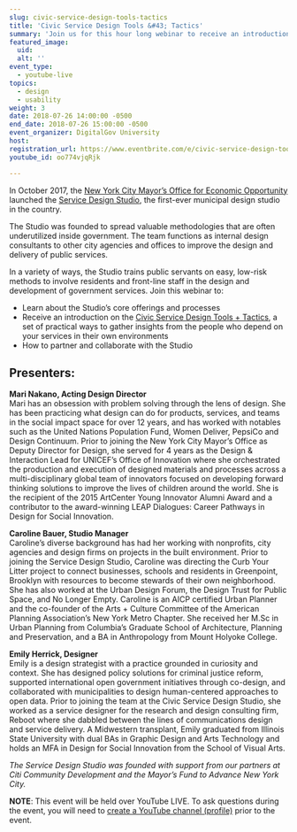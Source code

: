 ```yaml
---
slug: civic-service-design-tools-tactics
title: 'Civic Service Design Tools &#43; Tactics'
summary: 'Join us for this hour long webinar to receive an introduction on the Civic Service Design Tools &#43; Tactics, a set of practical ways to gather insights from the people who depend on your services in their own environments&#46; '
featured_image:
  uid:
  alt: ''
event_type:
  - youtube-live
topics:
  - design
  - usability
weight: 3
date: 2018-07-26 14:00:00 -0500
end_date: 2018-07-26 15:00:00 -0500
event_organizer: DigitalGov University
host:
registration_url: https://www.eventbrite.com/e/civic-service-design-tools-tactics-tickets-47865327483
youtube_id: oo774vjqRjk

---
```


In October 2017, the [New York City Mayor’s Office for Economic Opportunity](https://www1.nyc.gov/site/opportunity/index.page) launched the [Service Design Studio](https://www1.nyc.gov/site/opportunity/portfolio/service-design-studio.page), the first-ever municipal design studio in the country.

The Studio was founded to spread valuable methodologies that are often underutilized inside government. The team functions as internal design consultants to other city agencies and offices to improve the design and delivery of public services.

In a variety of ways, the Studio trains public servants on easy, low-risk methods to involve residents and front-line staff in the design and development of government services. Join this webinar to:

- Learn about the Studio’s core offerings and processes
- Receive an introduction on the [Civic Service Design Tools + Tactics](https://www1.nyc.gov/assets/servicedesign/index.html), a set of practical ways to gather insights from the people who depend on your services in their own environments
- How to partner and collaborate with the Studio

## Presenters:

**Mari Nakano, Acting Design Director** <br />
Mari has an obsession with problem solving through the lens of design. She has been practicing what design can do for products, services, and teams in the social impact space for over 12 years, and has worked with notables such as the United Nations Population Fund, Women Deliver, PepsiCo and Design Continuum. Prior to joining the New York City Mayor’s Office as Deputy Director for Design, she served for 4 years as the Design & Interaction Lead for UNICEF’s Office of Innovation where she orchestrated the production and execution of designed materials and processes across a multi-disciplinary global team of innovators focused on developing forward thinking solutions to improve the lives of children around the world. She is the recipient of the 2015 ArtCenter Young Innovator Alumni Award and a contributor to the award-winning LEAP Dialogues: Career Pathways in Design for Social Innovation.

**Caroline Bauer, Studio Manager** <br />
Caroline’s diverse background has had her working with nonprofits, city agencies and design firms on projects in the built environment. Prior to joining the Service Design Studio, Caroline was directing the Curb Your Litter project to connect businesses, schools and residents in Greenpoint, Brooklyn with resources to become stewards of their own neighborhood. She has also worked at the Urban Design Forum, the Design Trust for Public Space, and No Longer Empty. Caroline is an AICP certified Urban Planner and the co-founder of the Arts + Culture Committee of the American Planning Association’s New York Metro Chapter. She received her M.Sc in Urban Planning from Columbia’s Graduate School of Architecture, Planning and Preservation, and a BA in Anthropology from Mount Holyoke College.

**Emily Herrick, Designer** <br />
Emily is a design strategist with a practice grounded in curiosity and context. She has designed policy solutions for criminal justice reform, supported international open government initiatives through co-design, and collaborated with municipalities to design human-centered approaches to open data. Prior to joining the team at the Civic Service Design Studio, she worked as a service designer for the research and design consulting firm, Reboot where she dabbled between the lines of communications design and service delivery. A Midwestern transplant, Emily graduated from Illinois State University with dual BAs in Graphic Design and Arts Technology and holds an MFA in Design for Social Innovation from the School of Visual Arts.

_The Service Design Studio was founded with support from our partners at Citi Community Development and the Mayor’s Fund to Advance New York City._

**NOTE**: This event will be held over YouTube LIVE. To ask questions during the event, you will need to [create a YouTube channel (profile)](https://support.google.com/youtube/answer/1646861?hl=en) prior to the event.
